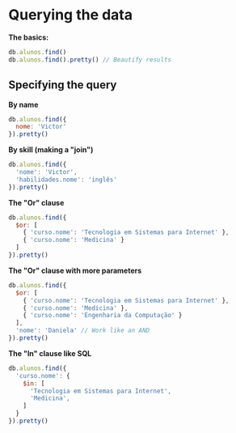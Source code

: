 # Querying the data

**The basics:**

```JavaScript
db.alunos.find()
db.alunos.find().pretty() // Beautify results
```


## Specifying the query

**By name**
```JavaScript
db.alunos.find({
  nome: 'Victor'
}).pretty()
```

**By skill (making a "join")**
```JavaScript
db.alunos.find({
  'nome': 'Victor',
  'habilidades.nome': 'inglês'
}).pretty()
```

**The "Or" clause**
```JavaScript
db.alunos.find({
  $or: [
    { 'curso.nome': 'Tecnologia em Sistemas para Internet' },
    { 'curso.nome': 'Medicina' }
  ]
}).pretty()
```

**The "Or" clause with more parameters**
```JavaScript
db.alunos.find({
  $or: [
    { 'curso.nome': 'Tecnologia em Sistemas para Internet' },
    { 'curso.nome': 'Medicina' },
    { 'curso.nome': 'Engenharia da Computação' }
  ],
  'nome': 'Daniela' // Work like an AND
}).pretty()
```

**The "In" clause like SQL**
```JavaScript
db.alunos.find({
  'curso.nome': {
    $in: [
      'Tecnologia em Sistemas para Internet',
      'Medicina',
    ]
  }
}).pretty()
```
